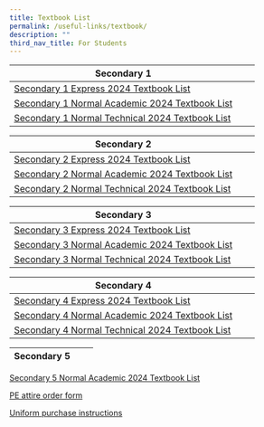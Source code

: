```yaml
---
title: Textbook List
permalink: /useful-links/textbook/
description: ""
third_nav_title: For Students
---
```

| Secondary 1 |  |  |
| -------- | -------- | -------- |
| [Secondary 1 Express 2024 Textbook List](/files/Textbook/2024//s1%20exp%202023.pdf)| 
[Secondary 1 Normal Academic 2024 Textbook List](/files/Textbook/2024/s1%20na%202023.pdf)| 
[Secondary 1 Normal Technical 2024 Textbook List](/files/Textbook/2024/s1%20nt%202023.pdf)|

| Secondary 2 |  |  |
| -------- | -------- | -------- |
| [Secondary 2 Express 2024 Textbook List](/files/Textbook/2024/s2%20exp%20booklist%202023.pdf)| 
[Secondary 2 Normal Academic 2024 Textbook List](/files/Textbook/2024/s2%20na%20booklist%202023.pdf)|
[Secondary 2 Normal Technical 2024 Textbook List](/files/Textbook/2024/s2%20nt%20booklist%202023.pdf)|



| Secondary 3 |  |  |
| -------- | -------- | -------- |
|[Secondary 3 Express 2024 Textbook List](/files/Textbook/2024/s3%20exp%20booklist%202023.pdf)| 
[Secondary 3 Normal Academic 2024 Textbook List](/files/Textbook/2024/s3%20na%20booklist%202023.pdf)| 
[Secondary 3 Normal Technical 2024 Textbook List](/files/Textbook/2024/s3%20nt%20booklist%202023.pdf)|


| Secondary 4 |  |  |
| -------- | -------- | -------- |
|[Secondary 4 Express 2024 Textbook List](/files/Textbook/2024/s4%20exp%20booklist%202023.pdf)| 
[Secondary 4 Normal Academic 2024 Textbook List](/files/Textbook/s4%20na%20booklist%202023.pdf)| 
[Secondary 4 Normal Technical 2024 Textbook List](/files/Textbook/2024/andss%20s4%20nt_2024.pdf)|

| Secondary 5 |  |  |
| -------- | -------- | -------- |
[Secondary 5 Normal Academic 2024 Textbook List](/files/Textbook/2024/andss%20s5%20na_2024.pdf)

[PE attire order form](/files/Textbook/pe%20attire%20order%20form_25102022.pdf)

[Uniform purchase instructions](/files/Textbook/uniform%20purchase%20instructions.pdf)